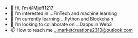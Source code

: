 - 👋 Hi, I’m @Mjeff1217
- 👀 I’m interested in ...FinTech and machine learning
- 🌱 I’m currently learning ...Python and Blockchain
- 💞️ I’m looking to collaborate on ...Dapps in Web3
- 📫 How to reach me ...marketcreations2313@outlook.com

<!---
Mjeff1217/Mjeff1217 is a ✨ special ✨ repository because its `README.md` (this file) appears on your GitHub profile.
You can click the Preview link to take a look at your changes.
--->
